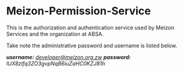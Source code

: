 # Meizon-Permission-Service

This is the authorization and authentication service used by Meizon Services and the organization at ABSA.

Take note the administrative password and username is listed below. 

***username:*** *developer@meizon.org.zw*
***password:*** *IUX8zlfq3ZO3gvpNqB6iuZaHC0KZJ81h*


